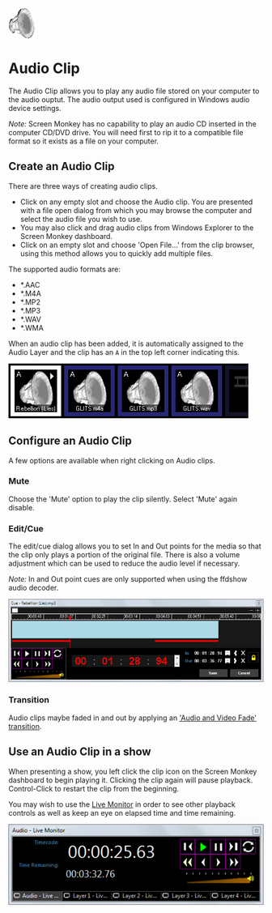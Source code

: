 ![](../../images/AudioIcon.png)
# Audio Clip

The Audio Clip allows you to play any audio file stored on your computer to the  audio ouptut. The audio output used is configured in Windows audio device settings.

*Note:* Screen Monkey has no capability to play an audio CD inserted in the computer CD/DVD drive. You will need first to rip it to a compatible file format so it exists as a file on your computer.

## Create an Audio Clip
There are three ways of creating audio clips.

- Click on any empty slot and choose the Audio clip. You are presented with a file open dialog from which you may browse the computer and select the audio file you wish to use.
-  You may also click and drag audio clips from Windows Explorer to the Screen Monkey dashboard.
- Click on an empty slot and choose 'Open File...' from the clip browser, using this method allows you to quickly add multiple files.

The supported audio formats are:

*   \*.AAC
*   \*.M4A
*   \*.MP2
*   \*.MP3
*   \*.WAV
*   \*.WMA

When an audio clip has been added, it is automatically assigned to the Audio Layer and the clip has an `A` in the top left corner indicating this.

![](../../images/dashboard-clips-audio.png)

## Configure an Audio Clip
A few options are available when right clicking on Audio clips.

### Mute
Choose the 'Mute' option to play the clip silently. Select 'Mute' again disable.

### Edit/Cue
The edit/cue dialog allows you to set In and Out points for the media so that the clip only plays a portion of the original file. There is also a volume adjustment which can be used to reduce the audio level if necessary.

*Note:* In and Out point cues are only supported when using the ffdshow audio decoder.

![](../../images/clip-audio-editcue.png)

### Transition
Audio clips maybe faded in and out by applying an ['Audio and Video Fade' transition](../clipSettings/transition.md).

## Use an Audio Clip in a show
When presenting a show, you left click the clip icon on the Screen Monkey dashboard to begin playing it. Clicking the clip again will pause playback. Control-Click to restart the clip from the beginning.

You may wish to use the [Live Monitor](../toolbar/preview.md) in order to see other playback controls as well as keep an eye on elapsed time and time remaining.

![](../../images/preview-audio.png)

